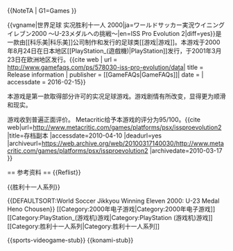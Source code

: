 {{NoteTA
| G1=Games
}}

{{vgname|世界足球 实况胜利十一人 2000|ja=ワールドサッカー実況ウイニングイレブン2000 〜U-23メダルへの挑戦〜|en=ISS Pro Evolution 2|diff=yes}}是一款由[[科乐美|科乐美]]公司制作和发行的足球类[[游戏|游戏]]。本游戏于2000年8月24日在日本地区[[PlayStation_(遊戲機)|PlayStation]]发行，于2001年3月23日在欧洲地区发行。<ref name="gamefaqs">{{cite web | url = http://www.gamefaqs.com/ps/578030-iss-pro-evolution/data| title = Release information | publisher = [[GameFAQs|GameFAQs]]| date = | accessdate = 2016-02-15}}</ref>

本游戏是第一款取得部分许可的实况足球游戏。游戏剧情有所改变，显得更为顺滑和现实。

游戏收到普遍正面评价。 Metacritic给予本游戏的评分为95/100。<ref>{{cite web|url=http://www.metacritic.com/games/platforms/psx/issproevolution2 |title=存档副本 |accessdate=2010-04-10 |deadurl=yes |archiveurl=https://web.archive.org/web/20100317140030/http://www.metacritic.com/games/platforms/psx/issproevolution2 |archivedate=2010-03-17 }}</ref>

== 参考资料 ==
{{Reflist}}

{{胜利十一人系列}}

{{DEFAULTSORT:World Soccer Jikkyou Winning Eleven 2000: U-23 Medal Heno Chousen}}
[[Category:2000年电子游戏|Category:2000年电子游戏]]
[[Category:PlayStation_(游戏机)游戏|Category:PlayStation (游戏机)游戏]]
[[Category:胜利十一人系列|Category:胜利十一人系列]]

{{sports-videogame-stub}}
{{konami-stub}}